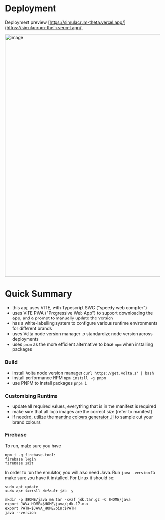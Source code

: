 # Deployment

Deployment preview [https://simulacrum-theta.vercel.app/](https://simulacrum-theta.vercel.app/)

<img width="2556" height="789" alt="image" src="https://github.com/user-attachments/assets/ea332982-d6d6-4947-bd25-e88b71a8b708" />

# Quick Summary

- this app uses VITE, with Typescript SWC ("speedy web compiler")
- uses VITE PWA ("Progressive Web App") to support downloading the app, and a prompt to manually update the version
- has a white-labelling system to configure various runtime environments for different brands
- uses Volta node version manager to standardize node version across deployments
- uses `pnpm` as the more efficient alternative to base `npm` when installing packages

### Build

- install Volta node version manager `curl https://get.volta.sh | bash`
- install performance NPM `npm install -g pnpm`
- use PNPM to install packages `pnpm i`

### Customizing Runtime

- update all required values, everything that is in the manifest is required
- make sure that all logo images are the correct size (refer to manifest)
- if needed, utilize the [mantine colours generator UI](https://mantine.dev/colors-generator/) to sample out your brand colours

### Firebase

To run, make sure you have

```
npm i -g firebase-tools
firebase login
firebase init
```

In order to run the emulator, you will also need Java. Run `java -version` to make sure you have it installed. For Linux it should be:

```
sudo apt update
sudo apt install default-jdk -y

mkdir -p $HOME/java && tar -xvzf jdk.tar.gz -C $HOME/java
export JAVA_HOME=$HOME/java/jdk-17.x.x
export PATH=$JAVA_HOME/bin:$PATH
java --version
```
